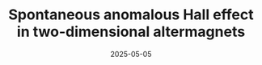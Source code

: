 ---
title: "Spontaneous anomalous Hall effect in two-dimensional altermagnets"
collection: publications
permalink: /publication/spontaneous-ahe-2d-altermagnets
excerpt: "This paper presents symmetry-guided design principles and first-principles simulations showing that two-dimensional altermagnets can exhibit spontaneous anomalous Hall effects (although symmetry requirements for 2D are more difficult than those of bulk altermagnets)."
date: 2025-05-05
venue: '<b><u>Phys. Rev. B</u></b>'
slidesurl: ''
paperurl: 'https://doi.org/10.1103/PhysRevB.111.184407'
citation: '<b><u>Sajjan Sheoran</u></b>, Pratibha Dev. "Spontaneous anomalous Hall effect in two-dimensional altermagnets." <i><b><u>Phys. Rev. B</u></b></i> 111, 184407 (2025).'
---